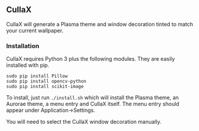 ## CullaX
CullaX will generate a Plasma theme and window decoration tinted to match your current wallpaper.
### Installation
CullaX requires Python 3 plus the following modules. They are easily installed with pip.
```
sudo pip install Pillow
sudo pip install opencv-python
sudo pip install scikit-image
```

To install, just run ```./install.sh``` which will install the Plasma theme, an Aurorae theme, a menu entry and CullaX itself. The menu entry should appear under Application->Settings.

You will need to select the CullaX window decoration manually.

